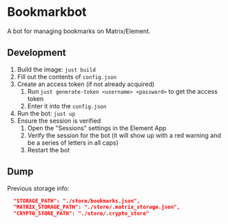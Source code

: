 # Bookmarkbot

A bot for managing bookmarks on Matrix/Element.

## Development

1. Build the image: `just build`
2. Fill out the contents of `config.json`
3. Create an access token (if not already acquired)
   1. Run `just generate-token <username> <password>` to get the access token
   2. Enter it into the `config.json`
4. Run the bot: `just up`
5. Ensure the session is verified
   1. Open the "Sessions" settings in the Element App
   2. Verify the session for the bot (it will show up with a red warning and be a series of letters in all caps)
   3. Restart the bot

## Dump
Previous storage info:

```json
  "STORAGE_PATH": "./store/bookmarks.json",
  "MATRIX_STORAGE_PATH": "./store/.matrix_storage.json",
  "CRYPTO_STORE_PATH": "./store/.crypto_store"
```